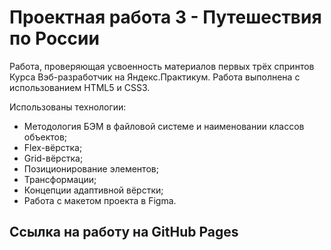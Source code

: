 # Проектная работа 3 - Путешествия по России

Работа, проверяющая усвоенность материалов первых трёх спринтов Курса Вэб-разработчик на Яндекс.Практикум. Работа выполнена с использованием HTML5 и CSS3.

Использованы технологии:
* Методология БЭМ в файловой системе и наименовании классов объектов;
* Flex-вёрстка;
* Grid-вёрстка;
* Позиционирование элементов;
* Трансформации;
* Концепции адаптивной вёрстки;
* Работа с макетом проекта в Figma.

## Ссылка на работу на GitHub Pages

